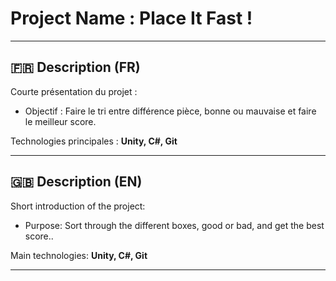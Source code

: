 # Project Name : Place It Fast !
---

## 🇫🇷 Description (FR)  
Courte présentation du projet :  
- Objectif : Faire le tri entre différence pièce, bonne ou mauvaise et faire le meilleur score.  

Technologies principales : **Unity, C#, Git**  

---

## 🇬🇧 Description (EN)  
Short introduction of the project:  
- Purpose: Sort through the different boxes, good or bad, and get the best score..  

Main technologies: **Unity, C#, Git**  

---

